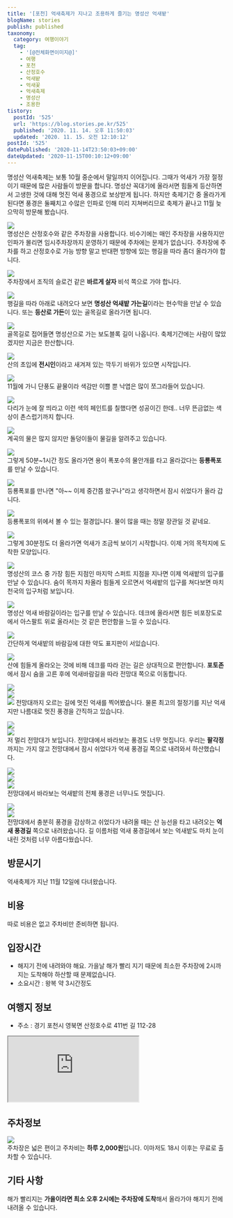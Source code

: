 ```yaml
---
title: '[포천] 억새축제가 지나고 조용하게 즐기는 명성산 억새밭'
blogName: stories
publish: published
taxonomy:
  category: 여행이야기
  tag:
    - '[@전체화면이미지@]'
    - 여행
    - 포천
    - 산정호수
    - 억새밭
    - 억새꽃
    - 억새축제
    - 명성산
    - 조용한
tistory:
  postId: '525'
  url: 'https://blog.stories.pe.kr/525'
  published: '2020. 11. 14. 오후 11:50:03'
  updated: '2020. 11. 15. 오전 12:10:12'
postId: '525'
datePublished: '2020-11-14T23:50:03+09:00'
dateUpdated: '2020-11-15T00:10:12+09:00'
---
```





명성산 억새축제는 보통 10월 중순에서 말일까지 이어집니다. 그때가 억새가 가장 절정이기 때문에 많은 사람들이 방문을 합니다. 명성산 꼭대기에 올라서면 힘들게 등산하면서 고생한 것에 대해 멋진 억새 풍경으로 보상받게 됩니다. 하지만 축제기간 중 올라가게 된다면 풍경은 둘째치고 수많은 인파로 인해 미리 지쳐버리므로 축제가 끝나고 11월 늦으막히 방문해 봤습니다. 

![](./images/20201112_141155-01.jpeg)  
명성산은 산정호수와 같은 주차장을 사용합니다. 비수기에는 매인 주차장을 사용하지만 인파가 몰리면 임시주차장까지 운영하기 때문에 주차에는 문제가 없습니다. 
주차장에 주차를 하고 산정호수로 가능 방향 말고 반대편 방향에 있는 행길을 따라 좀더 올라가야 합니다. 

![](./images/20201112_141412-01.jpeg)  
주차장에서 조직의 슬로건 같은 **바르게 살자** 비석 쪽으로 가야 합니다.  

![](./images/20201112_141520-01.jpeg)  
행길을 따라 아래로 내려오다 보면 **명성산 억새밭 가는길**이라는 현수막을 만날 수 있습니다. 또는 **등산로 가든**이 있는 골목길로 올라가면 됩니다.  

![](./images/20201112_141545-01.jpeg)  
골목길로 접어들면 명성산으로 가는 보도블록 길이 나옵니다. 축제기간에는 사람이 많았겠지만 지금은 한산합니다. 

![](./images/20201112_142510-01.jpeg)  
산의 초입에 **전시인**이라고 새겨져 있는 깍두기 바위가 있으면 시작입니다. 

![](./images/20201112_142519-01.jpeg)  
11월에 가니 단풍도 끝물이라 색감만 이쁠 뿐 낙엽은 많이 쪼그라들어 있습니다. 

![](./images/20201112_143408-01.jpeg)  
다리가 눈에 잘 띄라고 이런 색의 페인트를 칠했다면 성공이긴 한데.. 너무 뜬금없는 색상이 촌스럽기까지 합니다. 

![](./images/20201112_144642-01.jpeg)  
계곡의 물은 많지 않지만 돌덩이들이 물길을 알려주고 있습니다.  

![](./images/20201112_145213-01.jpeg)  
그렇게 50분~1시간 정도 올라가면 용이 폭포수의 물안개를 타고 올라갔다는 **등룡폭포**를 만날 수 있습니다. 

![](./images/20201112_145803-01.jpeg)  
등룡폭포를 만나면 "아~~ 이제 중간쯤 왔구나"라고 생각하면서 잠시 쉬었다가 올라 갑니다. 

![](./images/20201112_150151-01.jpeg)  
등룡폭포의 위에서 볼 수 있는 절경입니다. 물이 많을 때는 정말 장관일 것 같네요. 

![](./images/20201112_152429-01.jpeg)  
그렇게 30분정도 더 올라가면 억새가 조금씩 보이기 시작합니다. 이제 거의 목적지에 도착한 모양입니다. 

![](./images/20201112_153430-01.jpeg)  
명성산의 코스 중 가장 힘든 지점인 마지막 스퍼트 지점을 지나면 이제 억새밭의 입구를 만날 수 있습니다. 숨이 목까지 차올라 힘들게 오르면서 억새밭의 입구를 쳐다보면 마치 천국의 입구처럼 보입니다.  

![](./images/20201112_153535-01.jpeg)  
명성산 억새 바람길이라는 입구를 만날 수 있습니다. 데크에 올라서면 힘든 비포장도로에서 아스팔트 위로 올라서는 것 같은 편안함을 느낄 수 있습니다. 

![](./images/20201112_153449-01.jpeg)  
간단하게 억새밭의 바람길에 대한 약도 표지판이 서있습니다. 

![](./images/20201112_153608-01.jpeg)  
산에 힘들게 올라오는 것에 비해 데크를 따라 걷는 길은 상대적으로 편안합니다. **포토존**에서 잠시 숨을 고른 후에 억새바람길을 따라 전망대 쪽으로 이동합니다. 

![](./images/20201112_153830-01.jpeg)  
![](./images/20201112_153850-01.jpeg)  
![](./images/20201112_160050-01.jpeg) 
전망대까지 오르는 길에 멋진 억새를 찍어봤습니다. 물론 최고의 절정기를 지난 억새지만 나름대로 멋진 풍경을 간직하고 있습니다. 

![](./images/20201112_160035-01.jpeg)  
![](./images/20201112_160426-01.jpeg)  
저 멀리 전망대가 보입니다. 전망대에서 바라보는 풍경도 너무 멋집니다. 우리는 **팔각정**까지는 가지 않고 전망대에서 잠시 쉬었다가 억새 풍경길 쪽으로 내려와서 하산했습니다.  

![](./images/20201112_160549-01.jpeg)  
![](./images/20201112_160626-01.jpeg)  
![](./images/20201112_160742-01.jpeg)  
전망대에서 바라보는 억새밭의 전체 풍경은 너무나도 멋집니다. 

![](./images/20201112_163015-01.jpeg)  
![](./images/20201112_163602-01.jpeg)  
전망대에서 충분히 풍경을 감상하고 쉬었다가 내려올 때는 산 능선을 타고 내려오는 **억새 풍경길** 쪽으로 내려왔습니다. 길 이름처럼 억새 풍경길에서 보는 억새밭도 마치 눈이 내린 것처럼 너무 아름다웠습니다. 

## 방문시기  
억새축제가 지난 11월 12일에 다녀왔습니다. 

## 비용  
따로 비용은 없고 주차비만 준비하면 됩니다.  

## 입장시간  
- 해지기 전에 내려와야 해요. 가을날 해가 빨리 지기 때문에 최소한 주차장에 2시까지는 도착해야 하산할 때 문제없습니다.   
- 소요시간 : 왕복 약 3시간정도

## 여행지 정보  
- 주소 : 경기 포천시 영북면 산정호수로 411번 길 112-28   
<div class='embed-responsive embed-responsive-16by9'>
    <iframe src='https://www.google.com/maps/embed?pb=!1m18!1m12!1m3!1d887.8347349146428!2d127.32489533591188!3d38.067556175380396!2m3!1f0!2f0!3f0!3m2!1i1024!2i768!4f13.1!3m3!1m2!1s0x0%3A0xf1ac3fb4f0d548cf!2z7IKw7KCV7Zi47IiY7KO87LCo7J6l!5e0!3m2!1sko!2skr!4v1605365222158!5m2!1sko!2skr' class='embed-responsive-item' allowfullscreen></iframe>
</div> 

## 주차정보  
![](./images/20201112_141124-01.jpeg)  
주차장은 넓은 편이고 주차비는 **하루 2,000원**입니다. 이마저도 18시 이후는 무료로 출차할 수 있습니다. 

## 기타 사항  
해가 빨리지는 **가을이라면 최소 오후 2시에는 주차장에 도착**해서 올라가야 해지기 전에 내려올 수 있습니다. 
